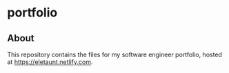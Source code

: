 # portfolio

## About

This repository contains the files for my software engineer portfolio, hosted at https://eletaunt.netlify.com.
